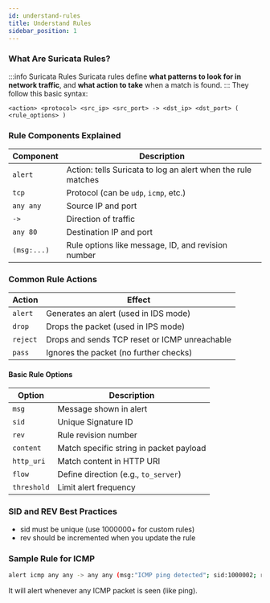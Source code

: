 ```yaml
---
id: understand-rules
title: Understand Rules
sidebar_position: 1
---
```



### What Are Suricata Rules?

:::info Suricata Rules
Suricata rules define **what patterns to look for in network traffic**, and **what action to take** when a match is found.
:::
They follow this basic syntax:

```text
<action> <protocol> <src_ip> <src_port> -> <dst_ip> <dst_port> ( <rule_options> )
```
###  Rule Components Explained
| **Component** | **Description**                                              |
| ------------- | ------------------------------------------------------------ |
| `alert`       | Action: tells Suricata to log an alert when the rule matches |
| `tcp`         | Protocol (can be `udp`, `icmp`, etc.)                        |
| `any any`     | Source IP and port                                           |
| `->`          | Direction of traffic                                         |
| `any 80`      | Destination IP and port                                      |
| `(msg:...)`   | Rule options like message, ID, and revision number           |

### Common Rule Actions
| **Action** | **Effect**                                    |
| ---------- | --------------------------------------------- |
| `alert`    | Generates an alert (used in IDS mode)         |
| `drop`     | Drops the packet (used in IPS mode)           |
| `reject`   | Drops and sends TCP reset or ICMP unreachable |
| `pass`     | Ignores the packet (no further checks)        |

#### Basic Rule Options
| **Option**  | **Description**                         |
| ----------- | --------------------------------------- |
| `msg`       | Message shown in alert                  |
| `sid`       | Unique Signature ID                     |
| `rev`       | Rule revision number                    |
| `content`   | Match specific string in packet payload |
| `http_uri`  | Match content in HTTP URI               |
| `flow`      | Define direction (e.g., `to_server`)    |
| `threshold` | Limit alert frequency                   |

### SID and REV Best Practices
- sid must be unique (use 1000000+ for custom rules)
- rev should be incremented when you update the rule

### Sample Rule for ICMP
```bash
alert icmp any any -> any any (msg:"ICMP ping detected"; sid:1000002; rev:1;)
```
It will alert whenever any ICMP packet is seen (like ping).

